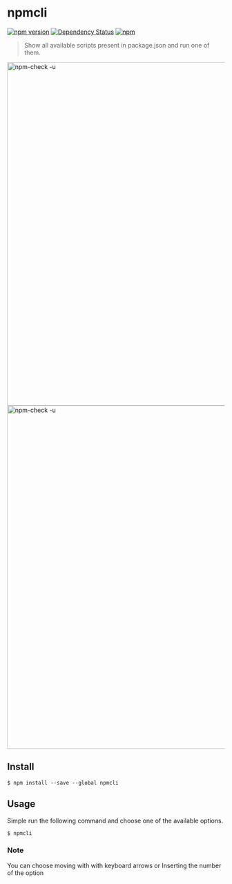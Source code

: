 npmcli
=========
[![npm version](https://badge.fury.io/js/npmcli.svg)](https://badge.fury.io/js/npmcli)
[![Dependency Status](https://img.shields.io/david/vitorcamachoo/npmcli.svg)](https://david-dm.org/vitorcamachoo/npmcli)
[![npm](https://img.shields.io/npm/dm/npmcli.svg?maxAge=2592000)]()

> Show all available scripts present in package.json and run one of them.
<img width="796" alt="npm-check -u" src="https://cloud.githubusercontent.com/assets/20595956/21119478/b01587e0-c0ba-11e6-9c14-498feb89bfcf.png">
<img width="796" alt="npm-check -u" src="https://cloud.githubusercontent.com/assets/20595956/21119482/bba76948-c0ba-11e6-9b43-42c8c3246862.png">



## Install

```
$ npm install --save --global npmcli
```


## Usage
Simple run the following command and choose one of the available options.
```
$ npmcli
```

### Note
You can choose moving with with keyboard arrows
or
Inserting the number of the option
